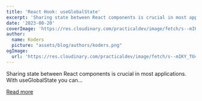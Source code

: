 ```yaml
---
title: 'React Hook: useGlobalState'
excerpt: 'Sharing state between React components is crucial in most applications. With useGlobalState you can...'
date: '2023-08-20'
coverImage: 'https://res.cloudinary.com/practicaldev/image/fetch/s--mIKY_TU4--/c_imagga_scale,f_auto,fl_progressive,h_420,q_auto,w_1000/https://dev-to-uploads.s3.amazonaws.com/uploads/articles/j7u0548rdlmzh0gzus9d.png'
author:
  name: Koders
  picture: "assets/blog/authors/koders.png"
ogImage:
  url: 'https://res.cloudinary.com/practicaldev/image/fetch/s--mIKY_TU4--/c_imagga_scale,f_auto,fl_progressive,h_420,q_auto,w_1000/https://dev-to-uploads.s3.amazonaws.com/uploads/articles/j7u0548rdlmzh0gzus9d.png'
---
```


Sharing state between React components is crucial in most applications. With useGlobalState you can...

[Read more](https://dev.to/perssondennis/react-hook-useglobalstate-3c9b)
